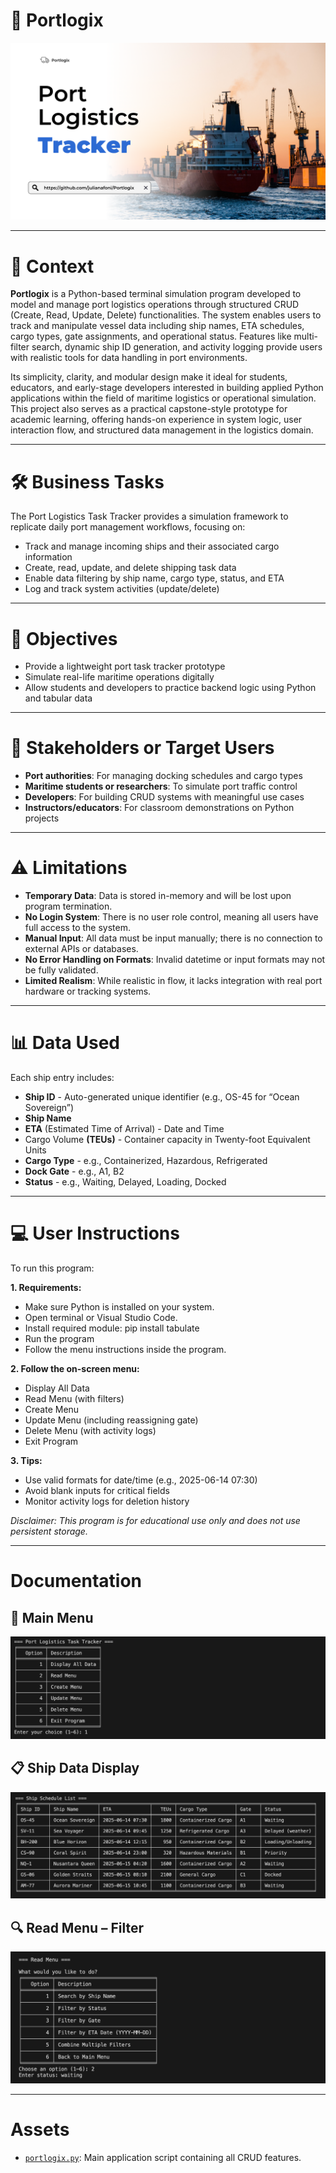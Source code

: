 # 🚢 Portlogix
<img src="https://github.com/julianafoni/Portlogix/blob/main/portlogix%20cover.png?raw=true" />

---

# 📌 Context

**Portlogix** is a Python-based terminal simulation program developed to model and manage port logistics operations through structured CRUD (Create, Read, Update, Delete) functionalities. The system enables users to track and manipulate vessel data including ship names, ETA schedules, cargo types, gate assignments, and operational status. Features like multi-filter search, dynamic ship ID generation, and activity logging provide users with realistic tools for data handling in port environments.

Its simplicity, clarity, and modular design make it ideal for students, educators, and early-stage developers interested in building applied Python applications within the field of maritime logistics or operational simulation. This project also serves as a practical capstone-style prototype for academic learning, offering hands-on experience in system logic, user interaction flow, and structured data management in the logistics domain.

---

# 🛠 Business Tasks

The Port Logistics Task Tracker provides a simulation framework to replicate daily port management workflows, focusing on:
- Track and manage incoming ships and their associated cargo information
- Create, read, update, and delete shipping task data
- Enable data filtering by ship name, cargo type, status, and ETA
- Log and track system activities (update/delete)  

---

# 🎯 Objectives

- Provide a lightweight port task tracker prototype
- Simulate real-life maritime operations digitally
- Allow students and developers to practice backend logic using Python and tabular data

---

# 👥 Stakeholders or Target Users

- **Port authorities**: For managing docking schedules and cargo types
- **Maritime students or researchers**: To simulate port traffic control
- **Developers**: For building CRUD systems with meaningful use cases
- **Instructors/educators**: For classroom demonstrations on Python projects

---

# ⚠ Limitations

-	**Temporary Data**: Data is stored in-memory and will be lost upon program termination.
-	**No Login System**: There is no user role control, meaning all users have full access to the system.
-	**Manual Input**: All data must be input manually; there is no connection to external APIs or databases.
-	**No Error Handling on Formats**: Invalid datetime or input formats may not be fully validated.
-	**Limited Realism**: While realistic in flow, it lacks integration with real port hardware or tracking systems.

---

# 📊 Data Used

Each ship entry includes:
- **Ship ID** -  Auto-generated unique identifier (e.g., OS-45 for “Ocean Sovereign”)
- **Ship Name**
- **ETA** (Estimated Time of Arrival) - Date and Time
- Cargo Volume **(TEUs)** - Container capacity in Twenty-foot Equivalent Units
- **Cargo Type** - e.g., Containerized, Hazardous, Refrigerated
- **Dock Gate** - e.g., A1, B2
- **Status** - e.g., Waiting, Delayed, Loading, Docked

---

# 💻 User Instructions

To run this program:

**1. Requirements:**
- Make sure Python is installed on your system.
- Open terminal or Visual Studio Code.
- Install required module: pip install tabulate
- Run the program
- Follow the menu instructions inside the program.

**2. Follow the on-screen menu:**
- Display All Data
- Read Menu (with filters)
- Create Menu
- Update Menu (including reassigning gate)
- Delete Menu (with activity logs)
- Exit Program

**3. Tips:**
- Use valid formats for date/time (e.g., 2025-06-14 07:30)
- Avoid blank inputs for critical fields
- Monitor activity logs for deletion history

_Disclaimer: This program is for educational use only and does not use persistent storage._ 

---

# Documentation
## 🧭 Main Menu
![Main Menu](https://github.com/julianafoni/Portlogix/blob/main/main%20menu.png?raw=true)

## 📋 Ship Data Display
![Main Menu](https://github.com/julianafoni/Portlogix/blob/main/ship%20data%20display.png?raw=true)

## 🔍 Read Menu – Filter 
![Main Menu](https://github.com/julianafoni/Portlogix/blob/main/%20read%20menu_filter.png?raw=true)

---

# Assets
- [`portlogix.py`](https://github.com/julianafoni/Portlogix/blob/main/portlogix.py): Main application script containing all CRUD features.
